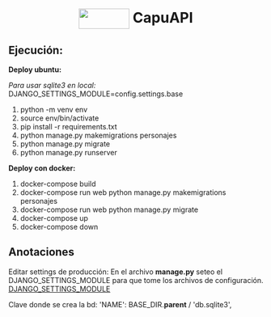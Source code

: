 <h1 align="center">
  <img align="center"; src="http://petercapusotto.tv/wp-content/uploads/2016/05/logo-3.png" width="100px"; height="40px">
    CapuAPI
</h1>

## Ejecución:
**Deploy ubuntu:**

*Para usar sqlite3 en local:* DJANGO_SETTINGS_MODULE=config.settings.base

1) python -m venv env
2) source env/bin/activate
3) pip install -r requirements.txt
4) python manage.py makemigrations personajes
5) python manage.py migrate
6) python manage.py runserver

**Deploy con docker:**
1) docker-compose build
2) docker-compose run web python manage.py makemigrations personajes
3) docker-compose run web python manage.py migrate
4) docker-compose up
5) docker-compose down

## Anotaciones
Editar settings de producción:
En el archivo **manage.py** seteo el DJANGO_SETTINGS_MODULE para que tome los archivos de configuración.
[DJANGO_SETTINGS_MODULE](https://docs.djangoproject.com/en/3.2/topics/settings/#envvar-DJANGO_SETTINGS_MODULE)

Clave donde se crea la bd:
'NAME': BASE_DIR.**parent** / 'db.sqlite3',

